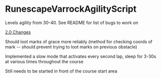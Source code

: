 # RunescapeVarrockAgilityScript
Levels agility from 30-40. See README for list of bugs to work on


<u>2.0 Changes</u>

 Should loot marks of grace more reliably (method for checking coords of mark -- should prevent trying to loot marks on previous obstacle)
 
Implemented a slow mode that activates every second lap, sleep for 3-30s at various times throughout the course

Still needs to be started in front of the course start area
